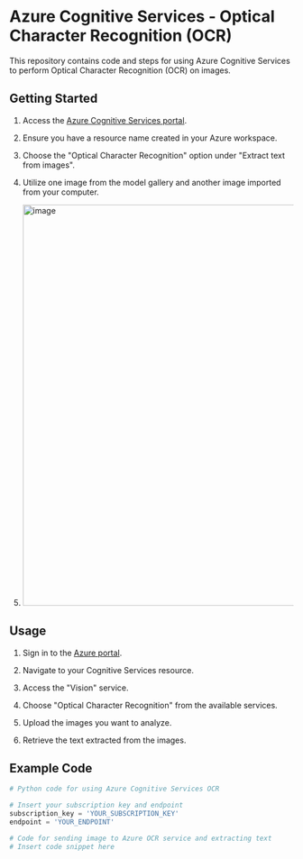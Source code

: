 # Azure Cognitive Services - Optical Character Recognition (OCR)

This repository contains code and steps for using Azure Cognitive Services to perform Optical Character Recognition (OCR) on images.

## Getting Started

1. Access the [Azure Cognitive Services portal](https://portal.vision.cognitive.azure.com/).

2. Ensure you have a resource name created in your Azure workspace.

3. Choose the "Optical Character Recognition" option under "Extract text from images".

4. Utilize one image from the model gallery and another image imported from your computer.
5. <img width="712" alt="image" src="https://github.com/hrpimenta/visionstudioAzure/assets/10243958/49a03d13-1fcf-4553-b59f-c9bfd968636f">


## Usage

1. Sign in to the [Azure portal](https://portal.azure.com/).

2. Navigate to your Cognitive Services resource.

3. Access the "Vision" service.

4. Choose "Optical Character Recognition" from the available services.

5. Upload the images you want to analyze.

6. Retrieve the text extracted from the images.

## Example Code

```python
# Python code for using Azure Cognitive Services OCR

# Insert your subscription key and endpoint
subscription_key = 'YOUR_SUBSCRIPTION_KEY'
endpoint = 'YOUR_ENDPOINT'

# Code for sending image to Azure OCR service and extracting text
# Insert code snippet here
